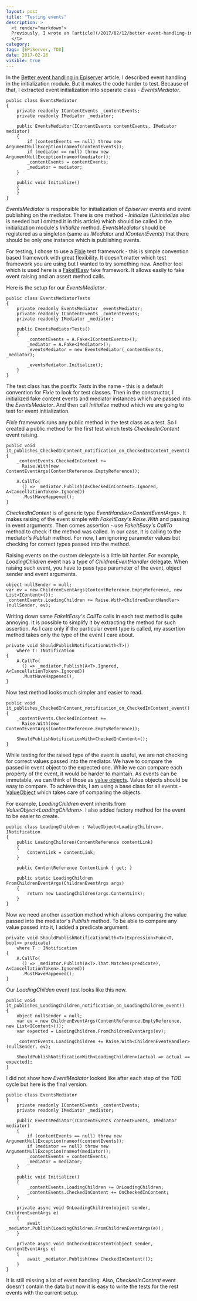 ```yaml
---
layout: post
title: "Testing events"
description: >
  <t render="markdown">
  Previously, I wrote an [article](/2017/02/12/better-event-handling-in-episerver/) how to handle events in the Episerver but I did not show how to test those. I am a fan of the Test Driven Development but when working with the Episerver it is quite hard to test the code including .NET event testing. Developers tend to not write unit tests for those. In this article, I will show that this is quite easy when using the right tools.
  </t>
category:
tags: [EPiServer, TDD]
date: 2017-02-26
visible: true
---
```


In the [Better event handling in Episerver](/2017/02/12/better-event-handling-in-episerver/) article, I described event handling in the initialization module. But it makes the code harder to test. Because of that, I extracted event initialization into separate class - _EventsMediator_.

```
public class EventsMediator
{
    private readonly IContentEvents _contentEvents;
    private readonly IMediator _mediator;

    public EventsMediator(IContentEvents contentEvents, IMediator mediator)
    {
        if (contentEvents == null) throw new ArgumentNullException(nameof(contentEvents));
        if (mediator == null) throw new ArgumentNullException(nameof(mediator));
        _contentEvents = contentEvents;
        _mediator = mediator;
    }

    public void Initialize()
    {
    }
}
```

_EventsMediator_ is responsible for initialization of _Episerver_ events and event publishing on the mediator. There is one method - _Initialize_ (_Uninitialize_ also is needed but I omitted it in this article) which should be called in the initialization module's _Initialize_ method. _EventsMediator_ should be registered as a singleton (same as _IMediator_ and _IContentEvents_) that there should be only one instance which is publishing events.

For testing, I chose to use a [Fixie](https://fixie.github.io/) test framework - this is simple convention based framework with great flexibility. It doesn't matter which test framework you are using but I wanted to try something new. Another tool which is used here is a [FakeItEasy](https://fakeiteasy.github.io/) fake framework. It allows easily to fake event raising and an assert method calls.

Here is the setup for our _EventsMediator_.

```
public class EventsMediatorTests
{
    private readonly EventsMediator _eventsMediator;
    private readonly IContentEvents _contentEvents;
    private readonly IMediator _mediator;

    public EventsMediatorTests()
    {
        _contentEvents = A.Fake<IContentEvents>();
        _mediator = A.Fake<IMediator>();
        _eventsMediator = new EventsMediator(_contentEvents, _mediator);

        _eventsMediator.Initialize();
    }
}
```

The test class has the postfix _Tests_ in the name - this is a default convention for _Fixie_ to look for test classes. Then in the constructor, I initialized fake content events and mediator instances which are passed into the _EventsMediator_. And then call _Initialize_ method which we are going to test for event initialization.

_Fixie_ framework runs any public method in the test class as a test. So I created a public method for the first test which tests _CheckedInContent_ event raising.

```
public void it_publishes_CheckedInContent_notification_on_CheckedInContent_event()
{
    _contentEvents.CheckedInContent +=
      Raise.With(new ContentEventArgs(ContentReference.EmptyReference));

    A.CallTo(
      () => _mediator.Publish(A<CheckedInContent>.Ignored, A<CancellationToken>.Ignored))
      .MustHaveHappened();
}
```

_CheckedInContent_ is of generic type _EventHandler&lt;ContentEventArgs&gt;_. It makes raising of the event simple with _FakeItEasy's_ _Raise.With_ and passing in event arguments. Then comes assertion - use _FakeItEasy's_ _CallTo_ method to check if the method was called. In our case, it is calling to the mediator's _Publish_ method. For now, I am ignoring parameter values but checking for correct types passed into the method.

Raising events on the custom delegate is a little bit harder. For example, _LoadingChildren_ event has a type of _ChildrenEventHandler_ delegate. When raising such event, you have to pass type parameter of the event, object sender and event arguments.

```
object nullSender = null;
var ev = new ChildrenEventArgs(ContentReference.EmptyReference, new List<IContent>());
_contentEvents.LoadingChildren += Raise.With<ChildrenEventHandler>(nullSender, ev);
```

Writing down same _FakeItEasy's_ _CallTo_ calls in each test method is quite annoying. It is possible to simplify it by extracting the method for such assertion. As I care only if the particular event type is called, my assertion method takes only the type of the event I care about.

```
private void ShouldPublishNotificationWith<T>()
    where T: INotification
{
    A.CallTo(
      () => _mediator.Publish(A<T>.Ignored, A<CancellationToken>.Ignored))
      .MustHaveHappened();
}
```

Now test method looks much simpler and easier to read.

```
public void it_publishes_CheckedInContent_notification_on_CheckedInContent_event()
{
    _contentEvents.CheckedInContent +=
      Raise.With(new ContentEventArgs(ContentReference.EmptyReference));

    ShouldPublishNotificationWith<CheckedInContent>();
}
```

While testing for the raised type of the event is useful, we are not checking for correct values passed into the mediator. We have to compare the passed in event object to the expected one. While we can compare each property of the event, it would be harder to maintain. As events can be immutable, we can think of those as [value objects](https://martinfowler.com/bliki/ValueObject.html). Value objects should be easy to compare. To achieve this, I am using a base class for all events - [ValueObject](https://lostechies.com/jimmybogard/2007/06/25/generic-value-object-equality/) which takes care of comparing the objects.

For example, _LoadingChildren_ event inherits from _ValueObject&lt;LoadingChildren&gt;_. I also added factory method for the event to be easier to create.

```
public class LoadingChildren : ValueObject<LoadingChildren>, INotification
{
    public LoadingChildren(ContentReference contentLink)
    {
        ContentLink = contentLink;
    }

    public ContentReference ContentLink { get; }

    public static LoadingChildren FromChildrenEventArgs(ChildrenEventArgs args)
    {
        return new LoadingChildren(args.ContentLink);
    }
}
```

Now we need another assertion method which allows comparing the value passed into the mediator's _Publish_ method. To be able to compare any value passed into it, I added a predicate argument.

```
private void ShouldPublishNotificationWith<T>(Expression<Func<T, bool>> predicate)
    where T : INotification
{
    A.CallTo(
      () => _mediator.Publish(A<T>.That.Matches(predicate), A<CancellationToken>.Ignored))
      .MustHaveHappened();
}
```

Our _LoadingChilden_ event test looks like this now.

```
public void it_publishes_LoadingChildren_notification_on_LoadingChildren_event()
{
    object nullSender = null;
    var ev = new ChildrenEventArgs(ContentReference.EmptyReference, new List<IContent>());
    var expected = LoadingChildren.FromChildrenEventArgs(ev);

    _contentEvents.LoadingChildren += Raise.With<ChildrenEventHandler>(nullSender, ev);

    ShouldPublishNotificationWith<LoadingChildren>(actual => actual == expected);
}
```

I did not show how _EventMediator_ looked like after each step of the _TDD_ cycle but here is the final version.

```
public class EventsMediator
{
    private readonly IContentEvents _contentEvents;
    private readonly IMediator _mediator;

    public EventsMediator(IContentEvents contentEvents, IMediator mediator)
    {
        if (contentEvents == null) throw new ArgumentNullException(nameof(contentEvents));
        if (mediator == null) throw new ArgumentNullException(nameof(mediator));
        _contentEvents = contentEvents;
        _mediator = mediator;
    }

    public void Initialize()
    {
        _contentEvents.LoadingChildren += OnLoadingChildren;
        _contentEvents.CheckedInContent += OnCheckedInContent;
    }

    private async void OnLoadingChildren(object sender, ChildrenEventArgs e)
    {
        await _mediator.Publish(LoadingChildren.FromChildrenEventArgs(e));
    }

    private async void OnCheckedInContent(object sender, ContentEventArgs e)
    {
        await _mediator.Publish(new CheckedInContent());
    }
}
```

It is still missing a lot of event handling. Also, _CheckedInContent_ event doesn't contain the data but now it is easy to write the tests for the rest events with the current setup.
